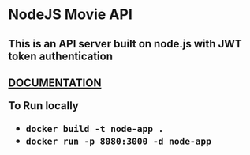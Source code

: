 <h1>NodeJS Movie API</h1>
<h2>This is an API server built on node.js with JWT token authentication</h2>
<h2><a href="https://vishvak365.github.io/NodeJS-MovieAPI/docs/">DOCUMENTATION</a>
<p>To Run locally </p>
<ul>
<li><code>docker build -t node-app .
</code>
<li><code>docker run -p 8080:3000 -d node-app</code>
</ul>
